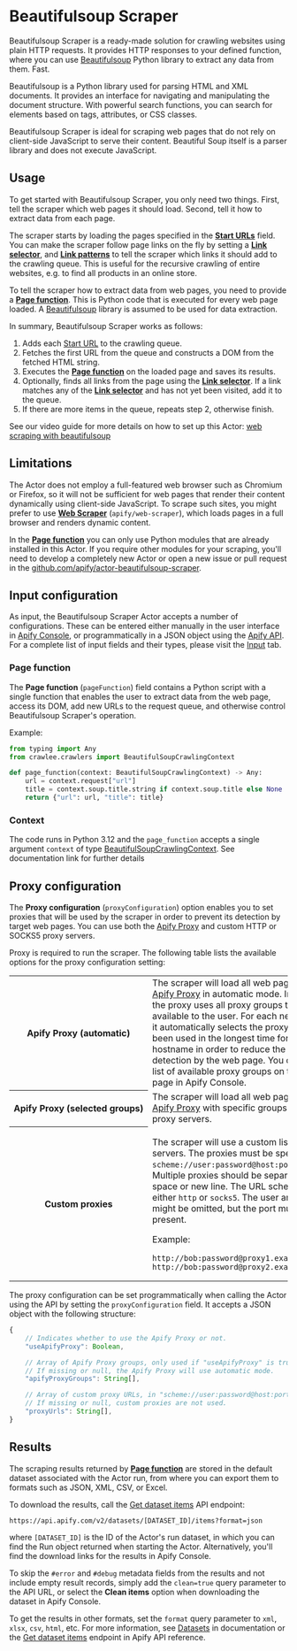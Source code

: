 # Beautifulsoup Scraper

Beautifulsoup Scraper is a ready-made solution for crawling websites using plain HTTP requests. It provides HTTP responses to your defined function, where you can use [Beautifulsoup](https://pypi.org/project/beautifulsoup4/) Python library to extract any data from them. Fast.

Beautifulsoup is a Python library used for parsing HTML and XML documents. It provides an interface for navigating and manipulating the document structure. With powerful search functions, you can search for elements based on tags, attributes, or CSS classes.

Beautifulsoup Scraper is ideal for scraping web pages that do not rely on client-side JavaScript to serve their content. Beautiful Soup itself is a parser library and does not execute JavaScript.

## Usage

To get started with Beautifulsoup Scraper, you only need two things. First, tell the scraper which web pages it should load. Second, tell it how to extract data from each page.

The scraper starts by loading the pages specified in the [**Start URLs**](#start-urls) field. You can make the scraper follow page links on the fly by setting a [**Link selector**](#link-selector), and [**Link patterns**](#link-patterns) to tell the scraper which links it should add to the crawling queue. This is useful for the recursive crawling of entire websites, e.g. to find all products in an online store.

To tell the scraper how to extract data from web pages, you need to provide a [**Page function**](#page-function). This is Python code that is executed for every web page loaded. A [Beautifulsoup](https://pypi.org/project/beautifulsoup4/) library is assumed to be used for data extraction.

In summary, Beautifulsoup Scraper works as follows:

1. Adds each [Start URL](#start-urls) to the crawling queue.
2. Fetches the first URL from the queue and constructs a DOM from the fetched HTML string.
3. Executes the [**Page function**](#page-function) on the loaded page and saves its results.
4. Optionally, finds all links from the page using the [**Link selector**](#link-selector).
   If a link matches any of the [**Link selector**](#link-selector) and has not yet been visited, add it to the queue.
5. If there are more items in the queue, repeats step 2, otherwise finish.

See our video guide for more details on how to set up this Actor:
[web scraping with beautifulsoup](https://www.youtube.com/watch?v=1KqLLuIW6MA)

<!-- TODO: Add Content types section -->

## Limitations

The Actor does not employ a full-featured web browser such as Chromium or Firefox, so it will not be sufficient for web pages that render their content dynamically using client-side JavaScript. To scrape such sites, you might prefer to use [**Web Scraper**](https://apify.com/apify/web-scraper) (`apify/web-scraper`), which loads pages in a full browser and renders dynamic content.

In the [**Page function**](#page-function) you can only use Python modules that are already installed in this Actor. If you require other modules for your scraping, you'll need to develop a completely new Actor or open a new issue or pull request in the [github.com/apify/actor-beautifulsoup-scraper](https://github.com/apify/actor-beautifulsoup-scraper).

## Input configuration

As input, the Beautifulsoup Scraper Actor accepts a number of configurations. These can be entered either manually in the user interface in [Apify Console](https://console.apify.com), or programmatically in a JSON object using the [Apify API](https://apify.com/docs/api/v2#/reference/actors/run-collection/run-actor). For a complete list of input fields and their types, please visit the [Input](https://apify.com/apify/beautifulsoup-scraper/input-schema) tab.

### Page function

The **Page function** (`pageFunction`) field contains a Python script with a single function that enables the user to extract data from the web page, access its DOM, add new URLs to the request queue, and otherwise control Beautifulsoup Scraper's operation.

Example:

```python
from typing import Any
from crawlee.crawlers import BeautifulSoupCrawlingContext

def page_function(context: BeautifulSoupCrawlingContext) -> Any:
    url = context.request["url"]
    title = context.soup.title.string if context.soup.title else None
    return {"url": url, "title": title}
```

### Context

The code runs in Python 3.12 and the `page_function` accepts a single argument `context` of type [BeautifulSoupCrawlingContext](https://crawlee.dev/python/api/class/BeautifulSoupCrawlingContext). See documentation link for further details


## Proxy configuration

The **Proxy configuration** (`proxyConfiguration`) option enables you to set proxies that will be used by the scraper in order to prevent its detection by target web pages. You can use both the [Apify Proxy](https://apify.com/proxy) and custom HTTP or SOCKS5 proxy servers.

Proxy is required to run the scraper. The following table lists the available options for the proxy configuration setting:

<table class="table table-bordered table-condensed">
    <tbody>
    <tr>
        <th><b>Apify&nbsp;Proxy&nbsp;(automatic)</b></td>
        <td>
            The scraper will load all web pages using the <a href="https://apify.com/proxy">Apify Proxy</a> in automatic mode. In this mode, the proxy uses all proxy groups that are available to the user. For each new web page, it automatically selects the proxy that hasn't been used in the longest time for the specific hostname in order to reduce the chance of detection by the web page. You can view the list of available proxy groups on the <a href="https://console.apify.com/proxy" target="_blank" rel="noopener">Proxy</a> page in Apify Console.
        </td>
    </tr>
    <tr>
        <th><b>Apify&nbsp;Proxy&nbsp;(selected&nbsp;groups)</b></td>
        <td>
            The scraper will load all web pages using the <a href="https://apify.com/proxy">Apify Proxy</a> with specific groups of target proxy servers.
        </td>
    </tr>
    <tr>
        <th><b>Custom&nbsp;proxies</b></td>
        <td>
            <p>
                The scraper will use a custom list of proxy servers. The proxies must be specified in the <code>scheme://user:password@host:port</code> format. Multiple proxies should be separated by a space or new line. The URL scheme can be either <code>http</code> or <code>socks5</code>. The user and password might be omitted, but the port must always be present.
            </p>
            <p>
                Example:
            </p>
            <pre><code class="language-none">http://bob:password@proxy1.example.com:8000<br>http://bob:password@proxy2.example.com:8000</code></pre>
        </td>
    </tr>
    </tbody>
</table>

The proxy configuration can be set programmatically when calling the Actor using the API by setting the `proxyConfiguration` field. It accepts a JSON object with the following structure:

```javascript
{
    // Indicates whether to use the Apify Proxy or not.
    "useApifyProxy": Boolean,

    // Array of Apify Proxy groups, only used if "useApifyProxy" is true.
    // If missing or null, the Apify Proxy will use automatic mode.
    "apifyProxyGroups": String[],

    // Array of custom proxy URLs, in "scheme://user:password@host:port" format.
    // If missing or null, custom proxies are not used.
    "proxyUrls": String[],
}
```

## Results

The scraping results returned by [**Page function**](#page-function) are stored in the default dataset associated with the Actor run, from where you can export them to formats such as JSON, XML, CSV, or Excel.

To download the results, call the [Get dataset items](https://docs.apify.com/api/v2#/reference/datasets/item-collection) API endpoint:

```
https://api.apify.com/v2/datasets/[DATASET_ID]/items?format=json
```

where `[DATASET_ID]` is the ID of the Actor's run dataset, in which you can find the Run object returned when starting the Actor. Alternatively, you'll find the download links for the results in Apify Console.

To skip the `#error` and `#debug` metadata fields from the results and not include empty result records, simply add the `clean=true` query parameter to the API URL, or select the **Clean items** option when downloading the dataset in Apify Console.

To get the results in other formats, set the `format` query parameter to `xml`, `xlsx`, `csv`, `html`, etc. For more information, see [Datasets](https://docs.apify.com/storage#dataset) in documentation or the [Get dataset items](https://docs.apify.com/api/v2#/reference/datasets/item-collection) endpoint in Apify API reference.
